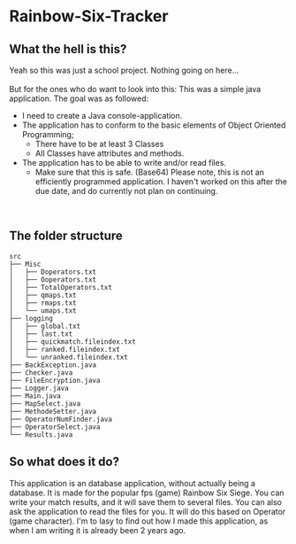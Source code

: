 # Rainbow-Six-Tracker
## What the hell is this?
Yeah so this was just a school project. Nothing going on here...
<br>
<br>
But for the ones who do want to look into this:
This was a simple java application. The goal was as followed:
- I need to create a Java console-application.
- The application has to conform to the basic elements of Object Oriented Programming;
  - There have to be at least 3 Classes
  - All Classes have attributes and methods.
- The application has to be able to write and/or read files.
  - Make sure that this is safe. (Base64)
Please note, this is not an efficiently programmed application. I haven't worked on this after the due date, and do currently not plan on continuing.
<br>

## The folder structure
```
src
├── Misc
│   ├── Doperators.txt
│   ├── Ooperators.txt
│   ├── TotalOperators.txt
│   ├── qmaps.txt
│   ├── rmaps.txt
│   └── umaps.txt
├── logging
│   ├── global.txt
│   ├── last.txt
│   ├── quickmatch.fileindex.txt
│   ├── ranked.fileindex.txt
│   └── unranked.fileindex.txt
├── BackException.java
├── Checker.java
├── FileEncryption.java
├── Logger.java
├── Main.java
├── MapSelect.java
├── MethodeSetter.java
├── OperatorNumFinder.java
├── OperatorSelect.java
└── Results.java
```

## So what does it do?
This application is an database application, without actually being a database. It is made for the popular fps (game) Rainbow Six Siege. You can write your match results, and it will save them to several files. You can also ask the application to read the files for you. It will do this based on Operator (game character).
I'm to lasy to find out how I made this application, as when I am writing it is already been 2 years ago.
